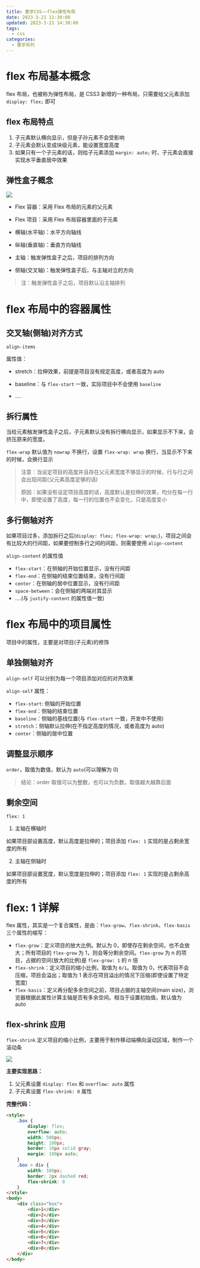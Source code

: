 ```yaml
---
title: 重学CSS——flex弹性布局
date: 2023-3-21 11:30:00
updated: 2023-3-21 14:30:00
tags:
  - css
categories:
  - 重学系列
---
```


# flex 布局基本概念

flex 布局，也被称为弹性布局，是 CSS3 新增的一种布局，只需要给父元素添加 `display: flex;` 即可

## flex 布局特点

1.   子元素默认横向显示，但是子孙元素不会受影响
2.   子元素会默认变成块级元素，能设置宽度高度
3.   如果只有一个子元素的话，则给子元素添加 `margin: auto;` 时，子元素会直接实现水平垂直居中效果

## 弹性盒子概念

![](https://plumbiu.github.io/blogImg/QQ截图20230320213551.png)

-   Flex 容器：采用 Flex 布局的元素的父元素

-   Flex 项目：采用 Flex 布局容器里面的子元素
-   横轴(水平轴)：水平方向轴线
-   纵轴(垂直轴)：垂直方向轴线
-   主轴：触发弹性盒子之后，项目的排列方向
-   侧轴(交叉轴)：触发弹性盒子后，与主轴对立的方向

>   注：触发弹性盒子之后，项目默认沿主轴排列

# flex 布局中的容器属性

## 交叉轴(侧轴)对齐方式

`align-items`

属性值：

-   stretch：拉伸效果，前提是项目没有规定高度，或者高度为 auto
-   baseline：与 `flex-start` 一致，实际项目中不会使用 `baseline`

-   ....

## 拆行属性

当给元素触发弹性盒子之后，子元素默认没有拆行横向显示，如果显示不下来，会挤压原来的宽度。

`flex-wrap` 默认值为 `nowrap` 不换行，设置 `flex-wrap: wrap` 换行，当显示不下来的时候，会换行显示

>   注意：当设定项目的高度并且存在父元素宽度不够显示的时候，行与行之间会出现间距(父元素高度足够的话)
>
>   原因：如果没有设定项目高度的话，高度默认是拉伸的效果，均分在每一行中，即使设置了高度，每一行的位置也不会变化，只是高度变小

## 多行侧轴对齐

如果项目过多，添加拆行之后(`display: flex; flex-wrap: wrap;`)，项目之间会有比较大的行间距，如果要控制多行之间的间距，则需要使用 `align-content` 

`align-content` 的属性值

-   `flex-start`：在侧轴的开始位置显示，没有行间距
-   `flex-end`：在侧轴的结束位置结束，没有行间距
-   `center`：在侧轴的居中位置显示，没有行间距
-   `space-between`：会在侧轴的两端对其显示
-   ....(与 `justify-content` 的属性值一致)

# flex 布局中的项目属性

项目中的属性，主要是对项目(子元素)的修饰

## 单独侧轴对齐

`align-self` 可以分别为每一个项目添加对应的对齐效果

`align-self` 属性：

-   `flex-start`: 侧轴的开始位置
-   `flex-end`：侧轴的结束位置
-   `baseline`：侧轴的基线位置(与 `flex-start` 一致，开发中不使用)
-   `stretch`：侧轴默认拉伸(在不指定高度的情况，或者高度为 auto)
-   `center`：侧轴的居中位置

## 调整显示顺序

`order`，取值为数值，默认为 `auto`(可以理解为 0)

>   结论：order 取值可以为整数，也可以为负数，取值越大越靠后面

## 剩余空间

`flex: 1`

1.   主轴在横轴时

如果项目部设置高度，默认高度是拉伸的；项目添加 `flex: 1` 实现的是占剩余宽度的所有

2.   主轴在侧轴时

如果项目部设置宽度，默认宽度是拉伸的；项目添加 `flex: 1` 实现的是占剩余高度的所有

# flex: 1 详解

flex 属性，其实是一个复合属性，是由：`flex-grow`、`flex-shrink`、`flex-basis` 三个属性的缩写：

-   `flex-grow`：定义项目的放大比例。默认为 0，即使存在剩余空间，也不会放大；所有项目的 `flex-grow` 为 1，则会等分剩余空间。`flex-grow` 为 n 的项目，占据的空间(放大的比例)是 `flex-grow: 1` 的 n 倍
-   `flex-shrink`：定义项目的缩小比例，取值为 `0/1`。取值为 0，代表项目不会压缩，项目会溢出；取值为 1 表示在项目溢出的情况下压缩(即使设置了特定宽度)
-   `flex-basis`：定义再分配多余空间之前，项目占据的主轴空间(main size)，浏览器根据此属性计算主轴是否有多余空间。相当于设置初始值，默认值为 auto

## flex-shrink 应用

`flex-shrink` 定义项目的缩小比例，主要用于制作移动端横向滚动区域，制作一个滚动条

![](https://plumbiu.github.io/blogImg/QQ截图20230321112428.png)

**主要实现思路：**

1.   父元素设置 `display: flex` 和 `overflow: auto` 属性
2.   子元素设置 `flex-shrink: 0` 属性

**完整代码：**

```html
<style>
    .box {
        display: flex;
        overflow: auto;
        width: 500px;
        height: 100px;
        border: 10px solid gray;
        margin: 100px auto;
    }
    .box > div {
        width: 100px;
        border: 2px dashed red;
        flex-shrink: 0
    }
</style>
<body>
    <div class="box">
        <div>1</div>
        <div>2</div>
        <div>3</div>
        <div>4</div>
        <div>5</div>
        <div>6</div>
        <div>7</div>
        <div>8</div>
    </div>
</body>
```
